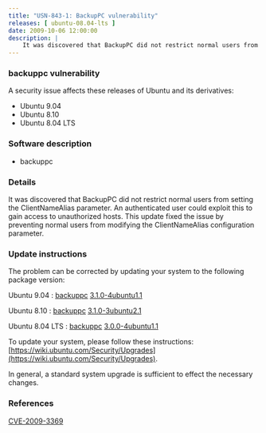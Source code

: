 ```yaml
---
title: "USN-843-1: BackupPC vulnerability"
releases: [ ubuntu-08.04-lts ]
date: 2009-10-06 12:00:00
description: |
    It was discovered that BackupPC did not restrict normal users from setting the ClientNameAlias parameter. An authenticated user could exploit this to gain access to unauthorized hosts. This update fixed the issue by preventing normal users from modifying the ClientNameAlias configuration parameter. 
--- 
```

 
### backuppc vulnerability

A security issue affects these releases of Ubuntu and its derivatives:

* Ubuntu 9.04
* Ubuntu 8.10
* Ubuntu 8.04 LTS

### Software description

* backuppc 

### Details

It was discovered that BackupPC did not restrict normal users from setting the ClientNameAlias parameter. An authenticated user could exploit this to gain access to unauthorized hosts. This update fixed the issue by preventing normal users from modifying the ClientNameAlias configuration parameter. 

### Update instructions

The problem can be corrected by updating your system to the following package version:

Ubuntu 9.04
 : [backuppc](https://launchpad.net/ubuntu/+source/backuppc) <span> [3.1.0-4ubuntu1.1](https://launchpad.net/ubuntu/+source/backuppc/3.1.0-4ubuntu1.1) </span> 

Ubuntu 8.10
 : [backuppc](https://launchpad.net/ubuntu/+source/backuppc) <span> [3.1.0-3ubuntu2.1](https://launchpad.net/ubuntu/+source/backuppc/3.1.0-3ubuntu2.1) </span> 

Ubuntu 8.04 LTS
 : [backuppc](https://launchpad.net/ubuntu/+source/backuppc) <span> [3.0.0-4ubuntu1.1](https://launchpad.net/ubuntu/+source/backuppc/3.0.0-4ubuntu1.1) </span> 

To update your system, please follow these instructions: [https://wiki.ubuntu.com/Security/Upgrades](https://wiki.ubuntu.com/Security/Upgrades).

In general, a standard system upgrade is sufficient to effect the necessary changes. 

### References

 [CVE-2009-3369](http://people.ubuntu.com/~ubuntu-security/cve/CVE-2009-3369)
 
